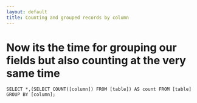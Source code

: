 ```yaml
---
layout: default
title: Counting and grouped records by column
---
```


# Now its the time for grouping our fields but also counting at the very same time

`SELECT *,(SELECT COUNT([column]) FROM [table]) AS count FROM [table] GROUP BY [column];`
